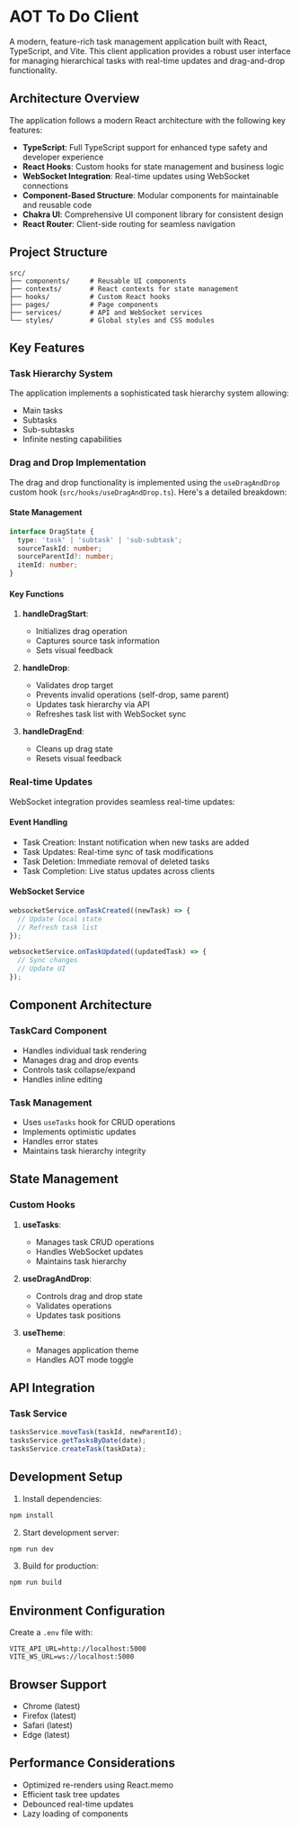 # AOT To Do Client

A modern, feature-rich task management application built with React, TypeScript, and Vite. This client application provides a robust user interface for managing hierarchical tasks with real-time updates and drag-and-drop functionality.

## Architecture Overview

The application follows a modern React architecture with the following key features:

- **TypeScript**: Full TypeScript support for enhanced type safety and developer experience
- **React Hooks**: Custom hooks for state management and business logic
- **WebSocket Integration**: Real-time updates using WebSocket connections
- **Component-Based Structure**: Modular components for maintainable and reusable code
- **Chakra UI**: Comprehensive UI component library for consistent design
- **React Router**: Client-side routing for seamless navigation

## Project Structure

```
src/
├── components/     # Reusable UI components
├── contexts/       # React contexts for state management
├── hooks/          # Custom React hooks
├── pages/          # Page components
├── services/       # API and WebSocket services
└── styles/         # Global styles and CSS modules
```

## Key Features

### Task Hierarchy System

The application implements a sophisticated task hierarchy system allowing:
- Main tasks
- Subtasks
- Sub-subtasks
- Infinite nesting capabilities

### Drag and Drop Implementation

The drag and drop functionality is implemented using the `useDragAndDrop` custom hook (`src/hooks/useDragAndDrop.ts`). Here's a detailed breakdown:

#### State Management
```typescript
interface DragState {
  type: 'task' | 'subtask' | 'sub-subtask';
  sourceTaskId: number;
  sourceParentId?: number;
  itemId: number;
}
```

#### Key Functions

1. **handleDragStart**:
   - Initializes drag operation
   - Captures source task information
   - Sets visual feedback

2. **handleDrop**:
   - Validates drop target
   - Prevents invalid operations (self-drop, same parent)
   - Updates task hierarchy via API
   - Refreshes task list with WebSocket sync

3. **handleDragEnd**:
   - Cleans up drag state
   - Resets visual feedback

### Real-time Updates

WebSocket integration provides seamless real-time updates:

#### Event Handling
- Task Creation: Instant notification when new tasks are added
- Task Updates: Real-time sync of task modifications
- Task Deletion: Immediate removal of deleted tasks
- Task Completion: Live status updates across clients

#### WebSocket Service
```typescript
websocketService.onTaskCreated((newTask) => {
  // Update local state
  // Refresh task list
});

websocketService.onTaskUpdated((updatedTask) => {
  // Sync changes
  // Update UI
});
```

## Component Architecture

### TaskCard Component
- Handles individual task rendering
- Manages drag and drop events
- Controls task collapse/expand
- Handles inline editing

### Task Management
- Uses `useTasks` hook for CRUD operations
- Implements optimistic updates
- Handles error states
- Maintains task hierarchy integrity

## State Management

### Custom Hooks
1. **useTasks**:
   - Manages task CRUD operations
   - Handles WebSocket updates
   - Maintains task hierarchy

2. **useDragAndDrop**:
   - Controls drag and drop state
   - Validates operations
   - Updates task positions

3. **useTheme**:
   - Manages application theme
   - Handles AOT mode toggle

## API Integration

### Task Service
```typescript
tasksService.moveTask(taskId, newParentId);
tasksService.getTasksByDate(date);
tasksService.createTask(taskData);
```

## Development Setup

1. Install dependencies:
```bash
npm install
```

2. Start development server:
```bash
npm run dev
```

3. Build for production:
```bash
npm run build
```

## Environment Configuration

Create a `.env` file with:
```
VITE_API_URL=http://localhost:5000
VITE_WS_URL=ws://localhost:5000
```

## Browser Support
- Chrome (latest)
- Firefox (latest)
- Safari (latest)
- Edge (latest)

## Performance Considerations
- Optimized re-renders using React.memo
- Efficient task tree updates
- Debounced real-time updates
- Lazy loading of components

